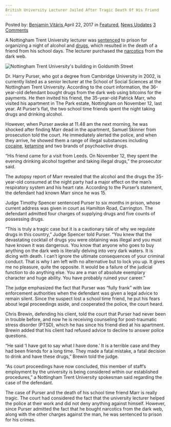 ```yaml
---
British University Lecturer Jailed After Tragic Death Of His Friend
---
```

<article class="post-listing post-19330 post type-post status-publish format-standard has-post-thumbnail hentry  tag-british tag-death tag-friend tag-jailed tag-lecturer tag-tragic tag-university">
    <div class="post-inner">
        <span>Posted by: <a href="https://www.deepdotweb.com/author/benjaminvi/" title="">Benjamin Vitáris </a></span>
    <span>April 22, 2017</span>
    <span>in <a href="https://www.deepdotweb.com/category/deepdot-news/" rel="category tag">Featured</a>, <a href="https://www.deepdotweb.com/category/news-updates/" rel="category tag">News Updates</a></span>
    <span><a href="https://www.deepdotweb.com/2017/04/22/british-university-lecturer-jailed-tragic-death-friend/#comments">3 Comments</a></span>
    </p>
    <div class="clear"></div>
    <div class="entry">
    <p>A Nottingham Trent University lecturer was <a href="http://www.nottinghampost.com/nottingham-trent-university-lecturer-jailed-after-drug-binge-left-friend-dead/story-30249459-detail/story.html">sentenced</a> to prison for organizing a night of alcohol and <a href="https://www.deepdotweb.com/2017/04/05/purity-prices-drugs-purchased-online-versus-offline-netherlands/">drugs</a>, which resulted in the death of a friend from his school days. The lecturer purchased the <a href="https://www.deepdotweb.com/tag/narcotics/">narcotics</a> from the dark web.</p>
    <p><img class="wp-image-19335 aligncenter" src="https://www.deepdotweb.com/wp-content/uploads/2017/04/nottingham-trent-universitys-building-in-goldsmit.jpeg" alt="Nottingham Trent University's building in Goldsmith Street" srcset="https://www.deepdotweb.com/wp-content/uploads/2017/04/nottingham-trent-universitys-building-in-goldsmit.jpeg 618w, https://www.deepdotweb.com/wp-content/uploads/2017/04/nottingham-trent-universitys-building-in-goldsmit-300x202.jpeg 300w, https://www.deepdotweb.com/wp-content/uploads/2017/04/nottingham-trent-universitys-building-in-goldsmit-290x195.jpeg 290w" sizes="(max-width: 618px) 100vw, 618px" /></p>
    <p>Dr. Harry Purser, who got a degree from Cambridge University in 2002, is currently listed as a senior lecturer at the School of Social Sciences at the Nottingham Trent University. According to the court information, the 36-year-old defendant bought drugs from the dark web using bitcoins for the payments. He then invited his friend, the 35-year-old Patrick Marr, who visited his apartment in The Park estate, Nottingham on November 12, last year. At Purser’s flat, the two school time friends spent the night taking drugs and drinking alcohol.</p>
    <p><a id="post-19330-_gjdgxs"></a> However, when Purser awoke at 11.48 am the next morning, he was shocked after finding Marr dead in the apartment, Samuel Skinner from prosecution told the court. He immediately alerted the police, and when they arrive, he showed them a range of illegal substances including <a href="https://www.deepdotweb.com/2017/03/29/austrian-sentenced-cocaine-shipment-never-ordered/">cocaine</a>, <a href="https://www.deepdotweb.com/tag/ketamine/">ketamine</a> and two brands of psychoactive drugs.</p>
    <p>&#8220;His friend came for a visit from Leeds. On November 12, they spent the evening drinking alcohol together and taking illegal drugs,&#8221; the prosecutor said.</p>
    <p>The autopsy report of Marr revealed that the alcohol and the drugs the 35-year-old consumed at the night party had a major effect on the man’s respiratory system and his heart rate. According to the Purser’s statement, the defendant had known Marr since he was 15.</p>
    <p>Judge Timothy Spencer sentenced Purser to six months in prison, whose current address was given in court as Hamilton Road, Carrington. The defendant admitted four charges of supplying drugs and five counts of possessing drugs.</p>
    <p>“This is truly a tragic case but it is a cautionary tale of why we regulate drugs in this country,” Judge Spencer told Purser. &#8220;You knew that the devastating cocktail of drugs you were obtaining was illegal and you must have known it was dangerous. You know that anyone who goes to buy anything on the dark web is literally delving into very dark waters. It is dicing with death. I can&#8217;t ignore the ultimate consequences of your criminal conduct. That is why I am left with no alternative but to lock you up. It gives me no pleasure, quite the opposite. It would be a failure of the judicial function to do anything else. You are a man of absolute exemplary character and huge ability. You have probably ruined your career.&#8221;</p>
    <p>The judge emphasized the fact that Purser was “fully frank” with law enforcement authorities when the defendant was given a legal advice to remain silent. Since the suspect lost a school time friend, he put his fears about legal proceedings aside, and cooperated the police, the court heard.</p>
    <p>Chris Brewin, defending his client, told the court that Purser had never been in trouble before, and now he is receiving counseling for post-traumatic stress disorder (PTSD), which he has since his friend died at his apartment. Brewin added that his client had refused advice to decline to answer police questions.</p>
    <p>&#8220;He said &#8216;I have got to say what I have done.&#8217; It is a terrible case and they had been friends for a long time. They made a fatal mistake, a fatal decision to drink and have these drugs,” Brewin told the judge.</p>
    <p>&#8220;As court proceedings have now concluded, this member of staff&#8217;s employment by the university is being considered within our established procedures,” a Nottingham Trent University spokesman said regarding the case of the defendant.</p>
    <p>The case of Purser and the death of his school time friend Marr is really tragic. The court had considered the fact that the university lecturer helped the police at their work and did not deny anything against himself. However, since Purser admitted the fact that he bought narcotics from the dark web, along with the other charges against the man, he was sentenced to prison for his crimes.</p>
    </div>
    <span style="display:none"><a href="https://www.deepdotweb.com/tag/british/" rel="tag">british</a> <a href="https://www.deepdotweb.com/tag/death/" rel="tag">death</a> <a href="https://www.deepdotweb.com/tag/friend/" rel="tag">friend</a> <a href="https://www.deepdotweb.com/tag/jailed/" rel="tag">jailed</a> <a href="https://www.deepdotweb.com/tag/lecturer/" rel="tag">lecturer</a> <a href="https://www.deepdotweb.com/tag/tragic/" rel="tag">tragic</a> <a href="https://www.deepdotweb.com/tag/university/" rel="tag">university</a></span> <span style="display:none" class="updated">2017-04-22</span>
    <div style="display:none" class="vcard author" itemprop="author" itemscope itemtype="http://schema.org/Person"><strong class="fn" itemprop="name"><a href="https://www.deepdotweb.com/author/benjaminvi/" title="Posts by Benjamin Vitáris" rel="author">Benjamin Vitáris</a></strong></div>
    </div>
</article>

